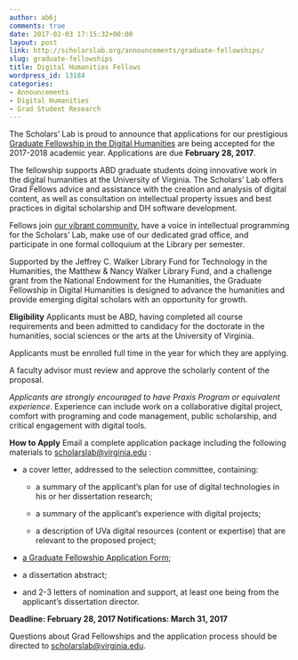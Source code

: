 ```yaml
---
author: ab6j
comments: true
date: 2017-02-03 17:15:32+00:00
layout: post
link: http://scholarslab.org/announcements/graduate-fellowships/
slug: graduate-fellowships
title: Digital Humanities Fellows
wordpress_id: 13184
categories:
- Announcements
- Digital Humanities
- Grad Student Research
---
```


The Scholars’ Lab is proud to announce that applications for our prestigious [Graduate Fellowship in the Digital Humanities](http://scholarslab.org/graduate-fellowships/) are being accepted for the 2017-2018 academic year. Applications are due **February 28, 2017**.

The fellowship supports ABD graduate students doing innovative work in the digital humanities at the University of Virginia. The Scholars’ Lab offers Grad Fellows advice and assistance with the creation and analysis of digital content, as well as consultation on intellectual property issues and best practices in digital scholarship and DH software development.

Fellows join [our vibrant community](http://scholarslab.org/people/), have a voice in intellectual programming for the Scholars’ Lab, make use of our dedicated grad office, and participate in one formal colloquium at the Library per semester.

Supported by the Jeffrey C. Walker Library Fund for Technology in the Humanities, the Matthew & Nancy Walker Library Fund, and a challenge grant from the National Endowment for the Humanities, the Graduate Fellowship in Digital Humanities is designed to advance the humanities and provide emerging digital scholars with an opportunity for growth.

**Eligibility**
Applicants must be ABD, having completed all course requirements and been admitted to candidacy for the doctorate in the humanities, social sciences or the arts at the University of Virginia.

Applicants must be enrolled full time in the year for which they are applying.

A faculty advisor must review and approve the scholarly content of the proposal.

_Applicants are strongly encouraged to have Praxis Program or equivalent experience_. Experience can include work on a collaborative digital project, comfort with programing and code management, public scholarship, and critical engagement with digital tools.

**How to Apply**
Email a complete application package including the following materials to [scholarslab@virginia.edu](mailto:scholarslab@virginia.edu) :



 	
  * a cover letter, addressed to the selection committee, containing:

 	
    * a summary of the applicant’s plan for use of digital technologies in his or her dissertation research;

 	
    * a summary of the applicant’s experience with digital projects;

 	
    * a description of UVa digital resources (content or expertise) that are relevant to the proposed project;




 	
  * [a Graduate Fellowship Application Form](http://scholarslab.org/wp-content/uploads/2016/02/dhfellowsappform.pdf);

 	
  * a dissertation abstract;

 	
  * and 2-3 letters of nomination and support, at least one being from the applicant’s dissertation director.


**Deadline: February 28, 2017
Notifications: March 31, 2017**

Questions about Grad Fellowships and the application process should be directed to [scholarslab@virginia.edu](mailto:scholarslab@virginia.edu).


